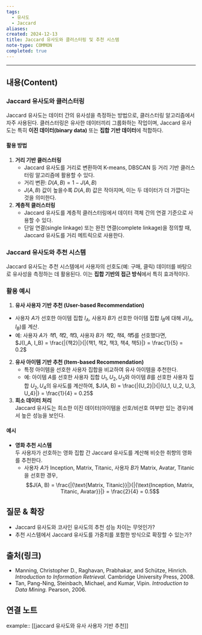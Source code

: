 ```yaml
---
tags:
  - 유사도
  - Jaccard
aliases: 
created: 2024-12-13
title: Jaccard 유사도와 클러스터링 및 추천 시스템
note-type: COMMON
completed: true
---
```

---

## 내용(Content)

### Jaccard 유사도와 클러스터링

Jaccard 유사도는 데이터 간의 유사성을 측정하는 방법으로, 클러스터링 알고리즘에서 자주 사용된다. 클러스터링은 유사한 데이터끼리 그룹화하는 작업이며, Jaccard 유사도는 특히 **이진 데이터(binary data)** 또는 **집합 기반 데이터**에 적합하다.

#### 활용 방법

1. **거리 기반 클러스터링**  
	- Jaccard 유사도를 거리로 변환하여 K-means, DBSCAN 등 거리 기반 클러스터링 알고리즘에 활용할 수 있다.
	- 거리 변환: $D(A, B) = 1 - J(A, B)$
	- $J(A, B)$ 값이 높을수록 $D(A, B)$ 값은 작아지며, 이는 두 데이터가 더 가깝다는 것을 의미한다.
2. **계층적 클러스터링**  
	- Jaccard 유사도를 계층적 클러스터링에서 데이터 객체 간의 연결 기준으로 사용할 수 있다.
	- 단일 연결(single linkage) 또는 완전 연결(complete linkage)을 정의할 때, Jaccard 유사도를 거리 메트릭으로 사용한다.

### Jaccard 유사도와 추천 시스템

Jaccard 유사도는 추천 시스템에서 사용자의 선호도(예: 구매, 클릭) 데이터를 바탕으로 유사성을 측정하는 데 활용된다. 이는 **집합 기반의 접근 방식**에서 특히 효과적이다.

### 활용 예시

1. **유사 사용자 기반 추천 (User-based Recommendation)**  

- 사용자 $A$가 선호한 아이템 집합 $I_A$, 사용자 $B$가 선호한 아이템 집합 $I_B$에 대해 $J(I_A, I_B)$를 계산.
- 예: 사용자 $A$가 ${책1, 책2, 책3}$, 사용자 $B$가 ${책2, 책4, 책5}$를 선호했다면,  
    $J(I_A, I_B) = \frac{|{책2}|}{|{책1, 책2, 책3, 책4, 책5}|} = \frac{1}{5} = 0.2$

2. **유사 아이템 기반 추천 (Item-based Recommendation)**  
	- 특정 아이템을 선호한 사용자 집합을 비교하여 유사 아이템을 추천한다.
	- 예: 아이템 $A$를 선호한 사용자 집합 ${U_1, U_2, U_3}$와 아이템 $B$를 선호한 사용자 집합 ${U_2, U_4}$의 유사도를 계산하여, $J(A, B) = \frac{|{U_2}|}{|{U_1, U_2, U_3, U_4}|} = \frac{1}{4} = 0.25$
3. **희소 데이터 처리**  
	Jaccard 유사도는 희소한 이진 데이터(아이템을 선호/비선호 여부만 있는 경우)에서 높은 성능을 보인다. 

#### 예시

- **영화 추천 시스템**  
    두 사용자가 선호하는 영화 집합 간 Jaccard 유사도를 계산해 비슷한 취향의 영화를 추천한다.
    - 사용자 $A$가 ${\text{Inception, Matrix, Titanic}}$, 사용자 $B$가 ${\text{Matrix, Avatar, Titanic}}$을 선호한 경우,  
$$J(A, B) = \frac{|{\text{Matrix, Titanic}}|}{|{\text{Inception, Matrix, Titanic, Avatar}}|} = \frac{2}{4} = 0.5$$


## 질문 & 확장

- Jaccard 유사도와 코사인 유사도의 추천 성능 차이는 무엇인가?
- 추천 시스템에서 Jaccard 유사도를 가중치를 포함한 방식으로 확장할 수 있는가?

## 출처(링크)

- Manning, Christopher D., Raghavan, Prabhakar, and Schütze, Hinrich. _Introduction to Information Retrieval._ Cambridge University Press, 2008.
- Tan, Pang-Ning, Steinbach, Michael, and Kumar, Vipin. _Introduction to Data Mining._ Pearson, 2006.

## 연결 노트

example:: [[jaccard 유사도와 유사 사용자 기반 추천]]








